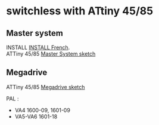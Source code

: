 # switchless with ATtiny 45/85

## Master system
INSTALL [INSTALL French](INSTALL_MS2_fr.md).  
ATTiny 45/85 [Master System sketch](switchless/MasterSystem/switchless/switchless.ino)

## Megadrive
ATTiny 45/85 [Megadrive sketch](switchless/Megadrive/switchless/switchless.ino)

PAL :
- VA4 1600-09, 1601-09  
- VA5-VA6 1601-18  
